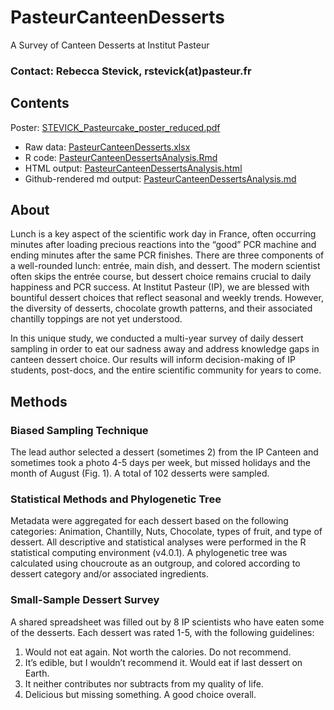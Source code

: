 # PasteurCanteenDesserts
A Survey of Canteen Desserts at Institut Pasteur

### Contact: Rebecca Stevick, rstevick(at)pasteur.fr

## Contents

Poster: [STEVICK_Pasteurcake_poster_reduced.pdf](STEVICK_Pasteurcake_poster_reduced.pdf)

- Raw data: [PasteurCanteenDesserts.xlsx](PasteurCanteenDesserts.xlsx)  
- R code: [PasteurCanteenDessertsAnalysis.Rmd](PasteurCanteenDessertsAnalysis.Rmd)  
- HTML output: [PasteurCanteenDessertsAnalysis.html](PasteurCanteenDessertsAnalysis.html)
- Github-rendered md output: [PasteurCanteenDessertsAnalysis.md](PasteurCanteenDessertsAnalysis.md)

## About

Lunch is a key aspect of the scientific work day in France, often occurring minutes after loading precious reactions into the “good” PCR machine and ending minutes after the same PCR finishes. There are three components of a well-rounded lunch: entrée, main dish, and dessert. The modern scientist often skips the entrée course, but dessert choice remains crucial to daily happiness and PCR success. At Institut Pasteur (IP), we are blessed with bountiful dessert choices that reflect seasonal and weekly trends. However, the diversity of desserts, chocolate growth patterns, and their associated chantilly toppings are not yet understood.

In this unique study, we conducted a multi-year survey of daily dessert sampling in order to eat our sadness away and address knowledge gaps in canteen dessert choice. Our results will inform decision-making of IP students, post-docs, and the entire scientific community for years to come.

## Methods

### Biased Sampling Technique
The lead author selected a dessert (sometimes 2) from the IP Canteen and sometimes took a photo 4-5 days per week, but missed holidays and the month of August (Fig. 1). A total of 102 desserts were sampled.

### Statistical Methods and Phylogenetic Tree
Metadata were aggregated for each dessert based on the following categories: Animation, Chantilly, Nuts, Chocolate, types of fruit, and type of dessert. All descriptive and statistical analyses were performed in the R statistical computing environment (v4.0.1). A phylogenetic tree was
calculated using choucroute as an outgroup, and colored according to dessert category and/or associated ingredients.

### Small-Sample Dessert Survey
A shared spreadsheet was filled out by 8 IP scientists who have eaten some of the desserts. Each dessert was rated 1-5, with the following guidelines:
1. Would not eat again. Not worth the calories. Do not recommend.
2. It’s edible, but I wouldn’t recommend it. Would eat if last dessert on Earth.
3. It neither contributes nor subtracts from my quality of life.
4. Delicious but missing something. A good choice overall.
